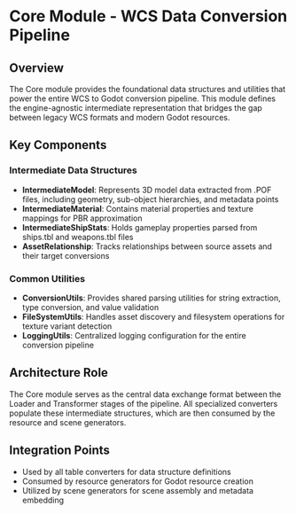 # Core Module - WCS Data Conversion Pipeline

## Overview
The Core module provides the foundational data structures and utilities that power the entire WCS to Godot conversion pipeline. This module defines the engine-agnostic intermediate representation that bridges the gap between legacy WCS formats and modern Godot resources.

## Key Components

### Intermediate Data Structures
- **IntermediateModel**: Represents 3D model data extracted from .POF files, including geometry, sub-object hierarchies, and metadata points
- **IntermediateMaterial**: Contains material properties and texture mappings for PBR approximation
- **IntermediateShipStats**: Holds gameplay properties parsed from ships.tbl and weapons.tbl files
- **AssetRelationship**: Tracks relationships between source assets and their target conversions

### Common Utilities
- **ConversionUtils**: Provides shared parsing utilities for string extraction, type conversion, and value validation
- **FileSystemUtils**: Handles asset discovery and filesystem operations for texture variant detection
- **LoggingUtils**: Centralized logging configuration for the entire conversion pipeline

## Architecture Role
The Core module serves as the central data exchange format between the Loader and Transformer stages of the pipeline. All specialized converters populate these intermediate structures, which are then consumed by the resource and scene generators.

## Integration Points
- Used by all table converters for data structure definitions
- Consumed by resource generators for Godot resource creation
- Utilized by scene generators for scene assembly and metadata embedding
